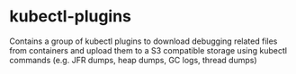 # kubectl-plugins
Contains a group of kubectl plugins to download debugging related files from containers and upload them to a S3 compatible storage using kubectl commands (e.g. JFR dumps, heap dumps, GC logs, thread dumps)
